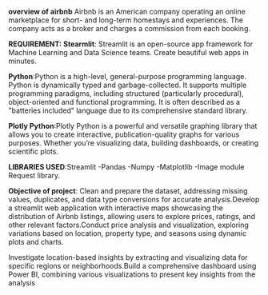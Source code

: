 **overview of airbnb**
Airbnb is an American company operating an online marketplace for short- and long-term homestays and experiences. The company acts as a broker and charges a commission from each booking.

**REQUIREMENT:**
**Stearmlit**: Streamlit is an open-source app framework for Machine Learning and Data Science teams. Create beautiful web apps in minutes.

**Python**:Python is a high-level, general-purpose programming language. Python is dynamically typed and garbage-collected. It supports multiple programming paradigms, including structured (particularly procedural), object-oriented and functional programming. It is often described as a "batteries included" language due to its comprehensive standard library.

**Plotly Python**:Plotly Python is a powerful and versatile graphing library that allows you to create interactive, publication-quality graphs for various purposes. Whether you’re visualizing data, building dashboards, or creating scientific plots.

**LIBRARIES USED**:Streamlit -Pandas -Numpy -Matplotlib  -Image module Request library.

**Objective of project**:
Clean and prepare the dataset, addressing missing values, duplicates, and data type conversions for accurate analysis.Develop a streamlit web application with interactive maps showcasing the distribution of Airbnb listings, allowing users to explore prices, ratings, and other relevant factors.Conduct price analysis and visualization, exploring variations based on location, property type, and seasons using dynamic plots and charts.

Investigate location-based insights by extracting and visualizing data for specific regions or neighborhoods.Build a comprehensive dashboard using Power BI, combining various visualizations to present key insights from the analysis


